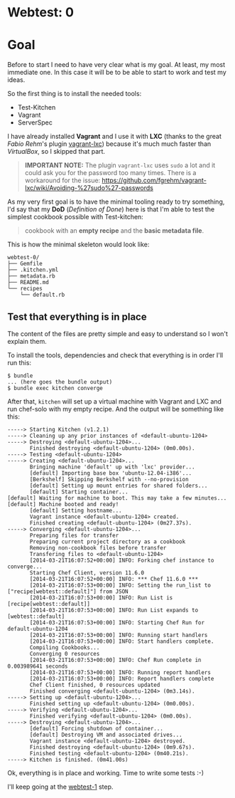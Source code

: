 # Webtest: 0

# Goal

Before to start I need to have very clear what is my goal. At least, my most immediate one. In this case it will be to be able to start to work and test my ideas.

So the first thing is to install the needed tools:

* Test-Kitchen
* Vagrant
* ServerSpec

I have already installed **Vagrant** and I use it with **LXC** (thanks to the great *Fabio Rehm*'s plugin [vagrant-lxc][1]) because it's much much faster than *VirtualBox*, so I skipped that part.

> **IMPORTANT NOTE:**
> The plugin `vagrant-lxc` uses `sudo` a lot and it could ask you for the password too many times. There is a workaround for the issue:
> https://github.com/fgrehm/vagrant-lxc/wiki/Avoiding-%27sudo%27-passwords

As my very first goal is to have the minimal tooling ready to try something, I'd say that my **DoD** (*Definition of Done*) here is that I'm able to test the simplest cookbook possible with Test-kitchen:
> cookbook with an **empty recipe** and the **basic metadata file**.

This is how the minimal skeleton would look like:

```
webtest-0/
├── Gemfile
├── .kitchen.yml
├── metadata.rb
├── README.md
└── recipes
    └── default.rb

```

## Test that everything is in place

The content of the files are pretty simple and easy to understand so I won't explain them.

To install the tools, dependencies and check that everything is in order I'll run this:
```
$ bundle
... (here goes the bundle output)
$ bundle exec kitchen converge
```

After that, `kitchen` will set up a virtual machine with Vagrant and LXC and run chef-solo with my empty recipe. And the output will be something like this:
```
-----> Starting Kitchen (v1.2.1)
-----> Cleaning up any prior instances of <default-ubuntu-1204>
-----> Destroying <default-ubuntu-1204>...
       Finished destroying <default-ubuntu-1204> (0m0.00s).
-----> Testing <default-ubuntu-1204>
-----> Creating <default-ubuntu-1204>...
       Bringing machine 'default' up with 'lxc' provider...
       [default] Importing base box 'ubuntu-12.04-i386'...
       [Berkshelf] Skipping Berkshelf with --no-provision
       [default] Setting up mount entries for shared folders...
       [default] Starting container...
[default] Waiting for machine to boot. This may take a few minutes...       [default] Machine booted and ready!
       [default] Setting hostname...
       Vagrant instance <default-ubuntu-1204> created.
       Finished creating <default-ubuntu-1204> (0m27.37s).
-----> Converging <default-ubuntu-1204>...
       Preparing files for transfer
       Preparing current project directory as a cookbook
       Removing non-cookbook files before transfer
       Transfering files to <default-ubuntu-1204>
       [2014-03-21T16:07:52+00:00] INFO: Forking chef instance to converge...
       Starting Chef Client, version 11.6.0
       [2014-03-21T16:07:52+00:00] INFO: *** Chef 11.6.0 ***
       [2014-03-21T16:07:53+00:00] INFO: Setting the run_list to ["recipe[webtest::default]"] from JSON
       [2014-03-21T16:07:53+00:00] INFO: Run List is [recipe[webtest::default]]
       [2014-03-21T16:07:53+00:00] INFO: Run List expands to [webtest::default]
       [2014-03-21T16:07:53+00:00] INFO: Starting Chef Run for default-ubuntu-1204
       [2014-03-21T16:07:53+00:00] INFO: Running start handlers
       [2014-03-21T16:07:53+00:00] INFO: Start handlers complete.
       Compiling Cookbooks...
       Converging 0 resources
       [2014-03-21T16:07:53+00:00] INFO: Chef Run complete in 0.003989641 seconds
       [2014-03-21T16:07:53+00:00] INFO: Running report handlers
       [2014-03-21T16:07:53+00:00] INFO: Report handlers complete
       Chef Client finished, 0 resources updated
       Finished converging <default-ubuntu-1204> (0m3.14s).
-----> Setting up <default-ubuntu-1204>...
       Finished setting up <default-ubuntu-1204> (0m0.00s).
-----> Verifying <default-ubuntu-1204>...
       Finished verifying <default-ubuntu-1204> (0m0.00s).
-----> Destroying <default-ubuntu-1204>...
       [default] Forcing shutdown of container...
       [default] Destroying VM and associated drives...
       Vagrant instance <default-ubuntu-1204> destroyed.
       Finished destroying <default-ubuntu-1204> (0m9.67s).
       Finished testing <default-ubuntu-1204> (0m40.21s).
-----> Kitchen is finished. (0m41.00s)
```

Ok, everything is in place and working. Time to write some tests :-)

I'll keep going at the [webtest-1][2] step.


  [1]: https://github.com/fgrehm/vagrant-lxc
  [2]: ../webtest-1
